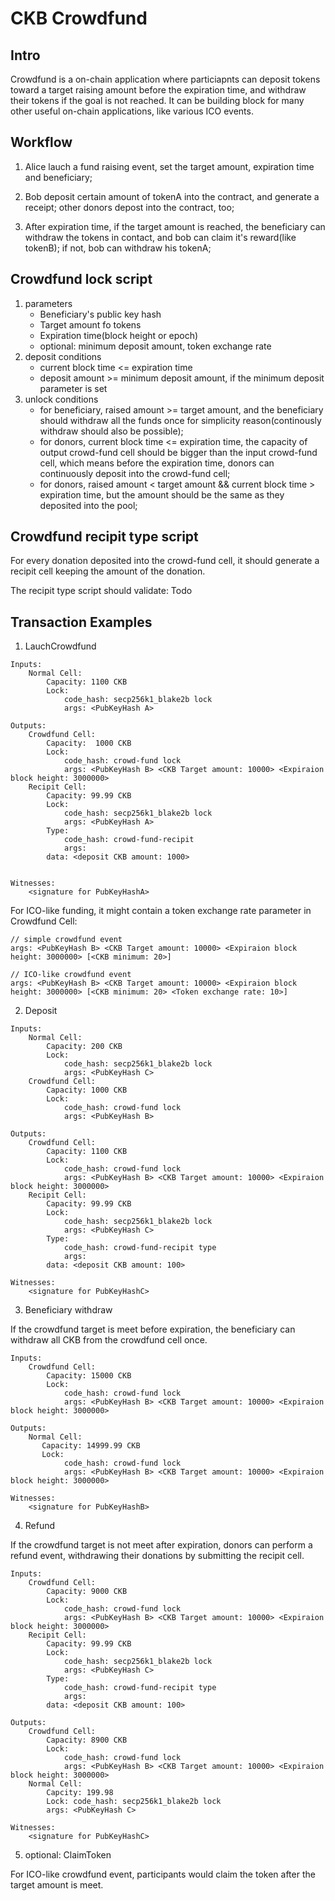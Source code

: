 # CKB Crowdfund

## Intro

Crowdfund is a on-chain application where particiapnts can deposit tokens toward a target raising amount before the expiration time, and withdraw their tokens if the goal is not reached. It can be building block for many other useful on-chain applications, like various ICO events.

## Workflow

1. Alice lauch a fund raising event, set the target amount, expiration time and beneficiary; 

2. Bob deposit certain amount of tokenA into the contract, and generate a receipt; other donors depost into the contract, too;

3. After expiration time, if the target amount is reached, the beneficiary can withdraw the tokens in contact, and bob can claim it's reward(like tokenB); if not, bob can withdraw his tokenA;

## Crowdfund lock script

1. parameters
    - Beneficiary's public key hash
    - Target amount fo tokens
    - Expiration time(block height or epoch)
    - optional: minimum deposit amount, token exchange rate
2. deposit conditions 
    - current block time &lt;= expiration time
    - deposit amount &gt;= minimum deposit amount, if the minimum deposit parameter is set
3. unlock conditions
    - for beneficiary, raised amount >= target amount, and the beneficiary should withdraw all the funds once for simplicity reason(continously withdraw should also be possible);
    - for donors, current block time &lt;= expiration time, the capacity of output crowd-fund cell should be bigger than the input crowd-fund cell, which means before the expiration time, donors can continuously deposit into the crowd-fund cell;
    - for donors, raised amount &lt; target amount && current block time &gt; expiration time, but the amount should be the same as they deposited into the pool;

## Crowdfund recipit type script

For every donation deposited into the crowd-fund cell, it should generate a recipit cell keeping the amount of the donation.

The recipit type script should validate:
Todo

## Transaction Examples

1. LauchCrowdfund

```
Inputs:
    Normal Cell:
        Capacity: 1100 CKB
        Lock: 
            code_hash: secp256k1_blake2b lock
            args: <PubKeyHash A>

Outputs:
    Crowdfund Cell:
        Capacity:  1000 CKB
        Lock: 
            code_hash: crowd-fund lock
            args: <PubKeyHash B> <CKB Target amount: 10000> <Expiraion block height: 3000000>
    Recipit Cell:
        Capacity: 99.99 CKB
        Lock:
            code_hash: secp256k1_blake2b lock
            args: <PubKeyHash A>
        Type:
            code_hash: crowd-fund-recipit 
            args:
        data: <deposit CKB amount: 1000>
        

Witnesses: 
    <signature for PubKeyHashA>
```

For ICO-like funding, it might contain a token exchange rate parameter in Crowdfund Cell:

```
// simple crowdfund event
args: <PubKeyHash B> <CKB Target amount: 10000> <Expiraion block height: 3000000> [<CKB minimum: 20>]

// ICO-like crowdfund event
args: <PubKeyHash B> <CKB Target amount: 10000> <Expiraion block height: 3000000> [<CKB minimum: 20> <Token exchange rate: 10>]
```

2. Deposit

```
Inputs:
    Normal Cell:
        Capacity: 200 CKB
        Lock:
            code_hash: secp256k1_blake2b lock
            args: <PubKeyHash C>
    Crowdfund Cell:
        Capacity: 1000 CKB
        Lock: 
            code_hash: crowd-fund lock
            args: <PubKeyHash B>
    
Outputs:
    Crowdfund Cell: 
        Capacity: 1100 CKB 
        Lock:
            code_hash: crowd-fund lock
            args: <PubKeyHash B> <CKB Target amount: 10000> <Expiraion block height: 3000000>
    Recipit Cell:
        Capacity: 99.99 CKB
        Lock:
            code_hash: secp256k1_blake2b lock
            args: <PubKeyHash C>
        Type:
            code_hash: crowd-fund-recipit type
            args: 
        data: <deposit CKB amount: 100>

Witnesses:
    <signature for PubKeyHashC>
```
3. Beneficiary withdraw

If the crowdfund target is meet before expiration, the beneficiary can withdraw all CKB from the crowdfund cell once.

``` 
Inputs:
    Crowdfund Cell:
        Capacity: 15000 CKB
        Lock:
            code_hash: crowd-fund lock
            args: <PubKeyHash B> <CKB Target amount: 10000> <Expiraion block height: 3000000>

Outputs:
    Normal Cell:
       Capacity: 14999.99 CKB 
       Lock:
            code_hash: crowd-fund lock
            args: <PubKeyHash B> <CKB Target amount: 10000> <Expiraion block height: 3000000>

Witnesses:
    <signature for PubKeyHashB>
```

4. Refund

If the crowdfund target is not meet after expiration, donors can perform a refund event, withdrawing their donations by submitting the recipit cell.

```
Inputs:
    Crowdfund Cell:
        Capacity: 9000 CKB
        Lock:
            code_hash: crowd-fund lock
            args: <PubKeyHash B> <CKB Target amount: 10000> <Expiraion block height: 3000000>
    Recipit Cell:
        Capacity: 99.99 CKB
        Lock:
            code_hash: secp256k1_blake2b lock
            args: <PubKeyHash C>
        Type:
            code_hash: crowd-fund-recipit type
            args: 
        data: <deposit CKB amount: 100>

Outputs:
    Crowdfund Cell:
        Capacity: 8900 CKB
        Lock:
            code_hash: crowd-fund lock
            args: <PubKeyHash B> <CKB Target amount: 10000> <Expiraion block height: 3000000>
    Normal Cell:
        Capcity: 199.98
        Lock: code_hash: secp256k1_blake2b lock
        args: <PubKeyHash C>

Witnesses:
    <signature for PubKeyHashC>
```

5. optional: ClaimToken

For ICO-like crowdfund event, participants would claim the token after the target amount is meet.

